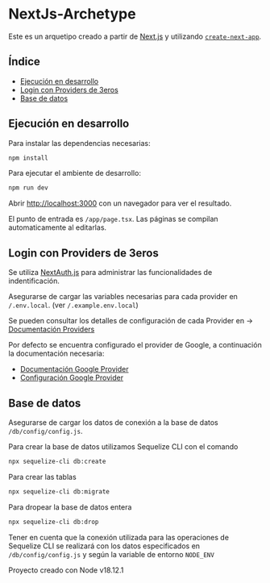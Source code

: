 # NextJs-Archetype

Este es un arquetipo creado a partir de [Next.js](https://nextjs.org/) y utilizando [`create-next-app`](https://github.com/vercel/next.js/tree/canary/packages/create-next-app).

## Índice

- [Ejecución en desarrollo](<#Ejecución en desarrollo>)
- [Login con Providers de 3eros](<#Login con Providers de 3eros>)
- [Base de datos](<#Base de datos>)

## Ejecución en desarrollo

Para instalar las dependencias necesarias:

```bash
npm install
```

Para ejecutar el ambiente de desarrollo:

```bash
npm run dev
```

Abrir [http://localhost:3000](http://localhost:3000) con un navegador para ver el resultado.

El punto de entrada es `/app/page.tsx`. Las páginas se compilan automaticamente al editarlas.


## Login con Providers de 3eros

Se utiliza [NextAuth.js](https://https://next-auth.js.org//) para administrar las funcionalidades de indentificación.

Asegurarse de cargar las variables necesarias para cada provider en `/.env.local`. (ver `/.example.env.local`)

Se pueden consultar los detalles de configuración de cada Provider en -> [Documentación Providers](https://next-auth.js.org/providers//)

Por defecto se encuentra configurado el provider de Google, a continuación la documentación necesaria:

* [Documentación Google Provider](https://developers.google.com/identity/protocols/oauth2//)
* [Configuración Google Provider](https://console.developers.google.com/apis/credentials//)


## Base de datos

Asegurarse de cargar los datos de conexión a la base de datos `/db/config/config.js`.

Para crear la base de datos utilizamos Sequelize CLI con el comando

```bash
npx sequelize-cli db:create
```

Para crear las tablas

```bash
npx sequelize-cli db:migrate
```

Para dropear la base de datos entera

```bash
npx sequelize-cli db:drop
```

Tener en cuenta que la conexión utilizada para las operaciones de Sequelize CLI se realizará con los datos especificados en `/db/config/config.js` y según la variable de entorno `NODE_ENV`

Proyecto creado con Node v18.12.1